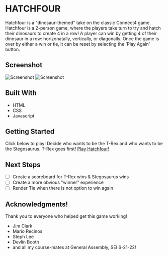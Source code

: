 # HATCHFOUR
Hatchfour is a "dinosaur-themed" take on the classic Connect4 game. Hatchfour is a 2-person game, where the players take turn to try and hatch their dinosaurs to create 4 in a row! A player can win by getting 4 of their dinosaur in a row: horizonatally, vertically, or diagonally. Once the game is over by either a win or tie, it can be reset by selecting the 'Play Again' button.

## Screenshot
![Screenshot](https://i.imgur.com/fbAV6Au.png?1)
![Screenshot](https://i.imgur.com/Q9irV2U.png?2)

## Built With
- HTML
- CSS
- Javascript

## Getting Started
Click below to play! Decide who wants to be the T-Rex and who wants to be the Stegosaurus. T-Rex goes first! 
[Play Hatchfour!](https://lilliesheely.github.io/Connect4/)

## Next Steps
- [ ] Create a scoreboard for T-Rex wins & Stegosaurus wins
- [ ] Create a more obvious "winner" experience
- [ ] Render Tie when there is not option to win again 

## Acknowledgments! 
Thank you to everyone who helped get this game working! 
- Jim Clark
- Mario Recinos
- Steph Lee
- Devlin Booth
- and all my course-mates at General Assembly, SEI 6-21-22!